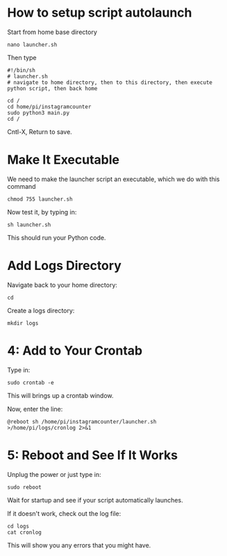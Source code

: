 # How to setup script autolaunch

Start from home base directory
```
nano launcher.sh
```

Then type
```
#!/bin/sh
# launcher.sh
# navigate to home directory, then to this directory, then execute python script, then back home

cd /
cd home/pi/instagramcounter
sudo python3 main.py
cd /
```

Cntl-X, Return to save.

# Make It Executable

We need to make the launcher script an executable, which we do with this command
```
chmod 755 launcher.sh
```
Now test it, by typing in:
```
sh launcher.sh
```
This should run your Python code.

# Add Logs Directory

Navigate back to your home directory:
```
cd
```
Create a logs directory:
```
mkdir logs
```

# 4: Add to Your Crontab

Type in:
```
sudo crontab -e
```
This will brings up a crontab window.

Now, enter the line:
```
@reboot sh /home/pi/instagramcounter/launcher.sh >/home/pi/logs/cronlog 2>&1
```

# 5: Reboot and See If It Works

Unplug the power or just type in:
```
sudo reboot
```
Wait for startup and see if your script automatically launches.

If it doesn't work, check out the log file:
```
cd logs
cat cronlog
```
This will show you any errors that you might have.
